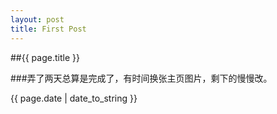 ```yaml
---
layout: post
title: First Post
---
```


##{{ page.title }}

###弄了两天总算是完成了，有时间换张主页图片，剩下的慢慢改。

{{ page.date | date_to_string }}
